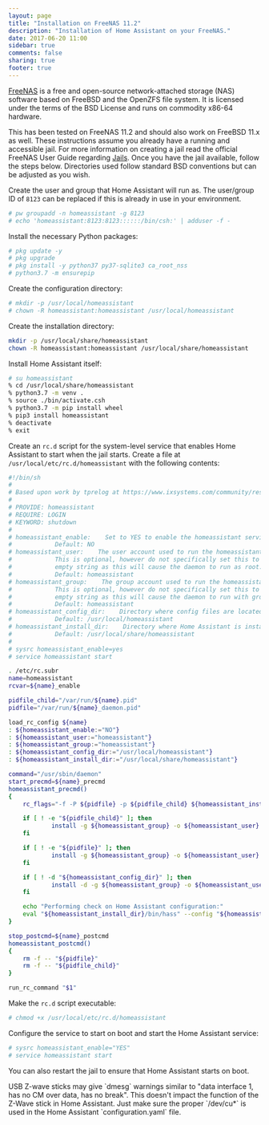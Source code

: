 ```yaml
---
layout: page
title: "Installation on FreeNAS 11.2"
description: "Installation of Home Assistant on your FreeNAS."
date: 2017-06-20 11:00
sidebar: true
comments: false
sharing: true
footer: true
---
```


[FreeNAS](https://www.freenas.org) is a free and open-source network-attached storage (NAS) software based on FreeBSD and the OpenZFS file system. It is licensed under the terms of the BSD License and runs on commodity x86-64 hardware.

This has been tested on FreeNAS 11.2 and should also work on FreeBSD 11.x as well. These instructions assume you already have a running and accessible jail. For more information on creating a jail read the official FreeNAS User Guide regarding [Jails](https://www.ixsystems.com/documentation/freenas/11.2/jails.html). Once you have the jail available, follow the steps below. Directories used follow standard BSD conventions but can be adjusted as you wish.

Create the user and group that Home Assistant will run as. The user/group ID of `8123` can be replaced if this is already in use in your environment.

```bash
# pw groupadd -n homeassistant -g 8123
# echo 'homeassistant:8123:8123::::::/bin/csh:' | adduser -f -
```

Install the necessary Python packages:

```bash
# pkg update -y
# pkg upgrade
# pkg install -y python37 py37-sqlite3 ca_root_nss
# python3.7 -m ensurepip
```

Create the configuration directory:

```bash
# mkdir -p /usr/local/homeassistant
# chown -R homeassistant:homeassistant /usr/local/homeassistant
```

Create the installation directory:

```bash
mkdir -p /usr/local/share/homeassistant
chown -R homeassistant:homeassistant /usr/local/share/homeassistant
```

Install Home Assistant itself:

```bash
# su homeassistant
% cd /usr/local/share/homeassistant
% python3.7 -m venv .
% source ./bin/activate.csh
% python3.7 -m pip install wheel
% pip3 install homeassistant
% deactivate
% exit
```

Create an `rc.d` script for the system-level service that enables Home Assistant to start when the jail starts. Create a file at `/usr/local/etc/rc.d/homeassistant` with the following contents:

```bash
#!/bin/sh
#
# Based upon work by tprelog at https://www.ixsystems.com/community/resources/fn-11-2-iocage-home-assistant-jail-plugins-for-node-red-mosquitto-amazon-dash-tasmoadmin.102/
#
# PROVIDE: homeassistant
# REQUIRE: LOGIN
# KEYWORD: shutdown
#
# homeassistant_enable:    Set to YES to enable the homeassistant service.
#            Default: NO
# homeassistant_user:    The user account used to run the homeassistant daemon.
#            This is optional, however do not specifically set this to an
#            empty string as this will cause the daemon to run as root.
#            Default: homeassistant
# homeassistant_group:    The group account used to run the homeassistant daemon.
#            This is optional, however do not specifically set this to an
#            empty string as this will cause the daemon to run with group wheel.
#            Default: homeassistant
# homeassistant_config_dir:    Directory where config files are located.
#            Default: /usr/local/homeassistant
# homeassistant_install_dir:    Directory where Home Assistant is installed.
#            Default: /usr/local/share/homeassistant
#
# sysrc homeassistant_enable=yes
# service homeassistant start

. /etc/rc.subr
name=homeassistant
rcvar=${name}_enable

pidfile_child="/var/run/${name}.pid"
pidfile="/var/run/${name}_daemon.pid"

load_rc_config ${name}
: ${homeassistant_enable:="NO"}
: ${homeassistant_user:="homeassistant"}
: ${homeassistant_group:="homeassistant"}
: ${homeassistant_config_dir:="/usr/local/homeassistant"}
: ${homeassistant_install_dir:="/usr/local/share/homeassistant"}

command="/usr/sbin/daemon"
start_precmd=${name}_precmd
homeassistant_precmd()
{
    rc_flags="-f -P ${pidfile} -p ${pidfile_child} ${homeassistant_install_dir}/bin/hass --config ${homeassistant_config_dir} ${rc_flags}"

    if [ ! -e "${pidfile_child}" ]; then
            install -g ${homeassistant_group} -o ${homeassistant_user} -- /dev/null "${pidfile_child}";
    fi

    if [ ! -e "${pidfile}" ]; then
            install -g ${homeassistant_group} -o ${homeassistant_user} -- /dev/null "${pidfile}";
    fi

    if [ ! -d "${homeassistant_config_dir}" ]; then
            install -d -g ${homeassistant_group} -o ${homeassistant_user} -- "${homeassistant_config_dir}";
    fi

    echo "Performing check on Home Assistant configuration:"
    eval "${homeassistant_install_dir}/bin/hass" --config "${homeassistant_config_dir}" --script check_config
}

stop_postcmd=${name}_postcmd
homeassistant_postcmd()
{
    rm -f -- "${pidfile}"
    rm -f -- "${pidfile_child}"
}

run_rc_command "$1"
```

Make the `rc.d` script executable:

```bash
# chmod +x /usr/local/etc/rc.d/homeassistant
```

Configure the service to start on boot and start the Home Assistant service:

```bash
# sysrc homeassistant_enable="YES"
# service homeassistant start
```

You can also restart the jail to ensure that Home Assistant starts on boot.

<p class='note'>
USB Z-wave sticks may give `dmesg` warnings similar to "data interface 1, has no CM over data, has no break". This doesn't impact the function of the Z-Wave stick in Home Assistant. Just make sure the proper `/dev/cu*` is used in the Home Assistant `configuration.yaml` file.
</p>
